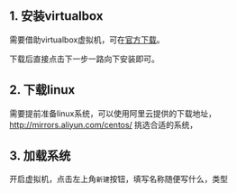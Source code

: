 ## 1. 安装virtualbox

需要借助virtualbox虚拟机，可在[官方下载](https://www.virtualbox.org/)。

下载后直接点击下一步一路向下安装即可。

## 2. 下载linux

需要提前准备linux系统，可以使用阿里云提供的下载地址，http://mirrors.aliyun.com/centos/ 挑选合适的系统，

## 3. 加载系统

开启虚拟机，点击左上角```新建```按钮，填写名称随便写什么，类型